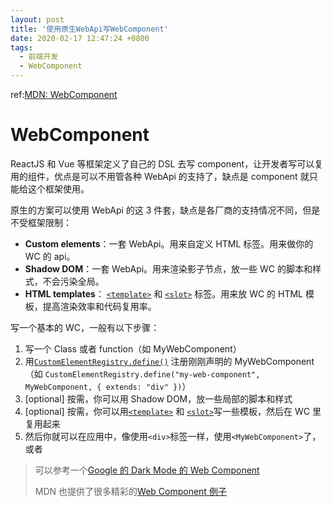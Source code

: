 ```yaml
---
layout: post
title: '使用原生WebApi写WebComponent'
date: 2020-02-17 12:47:24 +0800
tags:
  - 前端开发
  - WebComponent
---
```


ref:[MDN: WebComponent](https://developer.mozilla.org/en-US/docs/Web/Web_Components)

# WebComponent

ReactJS 和 Vue 等框架定义了自己的 DSL 去写 component，让开发者写可以复用的组件，优点是可以不用管各种 WebApi 的支持了，缺点是 component 就只能给这个框架使用。

原生的方案可以使用 WebApi 的这 3 件套，缺点是各厂商的支持情况不同，但是不受框架限制：

- **Custom elements**：一套 WebApi。用来自定义 HTML 标签。用来做你的 WC 的 api。
- **Shadow DOM**：一套 WebApi。用来渲染影子节点，放一些 WC 的脚本和样式，不会污染全局。
- **HTML templates**： [`<template>`](https://developer.mozilla.org/en-US/docs/Web/HTML/Element/template) 和 [`<slot>`](https://developer.mozilla.org/en-US/docs/Web/HTML/Element/slot) 标签。用来放 WC 的 HTML 模板，提高渲染效率和代码复用率。

写一个基本的 WC，一般有以下步骤：

1. 写一个 Class 或者 function（如 MyWebComponent）
2. 用[`CustomElementRegistry.define()`](https://developer.mozilla.org/en-US/docs/Web/API/CustomElementRegistry/define) 注册刚刚声明的 MyWebComponent（如 `CustomElementRegistry.define("my-web-component", MyWebComponent, { extends: "div" })`）
3. [optional] 按需，你可以用 Shadow DOM，放一些局部的脚本和样式
4. [optional] 按需，你可以用[`<template>`](https://developer.mozilla.org/en-US/docs/Web/HTML/Element/template) 和 [`<slot>`](https://developer.mozilla.org/en-US/docs/Web/HTML/Element/slot)写一些模板，然后在 WC 里复用起来
5. 然后你就可以在应用中，像使用`<div>`标签一样，使用`<MyWebComponent>`了，或者

> 可以参考一个[Google 的 Dark Mode 的 Web Component](https://googlechromelabs.github.io/dark-mode-toggle/demo/index.html)
>
> MDN 也提供了很多精彩的[Web Component 例子](https://github.com/mdn/web-components-examples)
